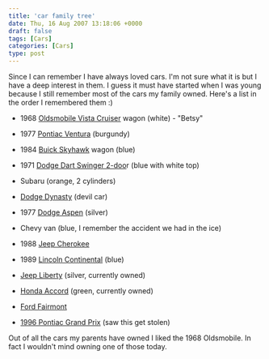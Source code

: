 ```yaml
---
title: 'car family tree'
date: Thu, 16 Aug 2007 13:18:06 +0000
draft: false
tags: [Cars]
categories: [Cars]
type: post
---
```


Since I can remember I have always loved cars. I'm not sure what it is but I have a deep interest in them. I guess it must have started when I was young because I still remember most of the cars my family owned. Here's a list in the order I remembered them :)

*   1968 [Oldsmobile Vista Cruiser](http://en.wikipedia.org/wiki/Oldsmobile_Vista_Cruiser) wagon (white) - "Betsy"

*   1977 [Pontiac Ventura](http://en.wikipedia.org/wiki/Pontiac_Ventura) (burgundy)

*   1984 [Buick Skyhawk](http://en.wikipedia.org/wiki/Buick_Skyhawk) wagon (blue)

*   1971 [Dodge Dart Swinger 2-doo](http://en.wikipedia.org/wiki/Dodge_Dart)r (blue with white top)

*   Subaru (orange, 2 cylinders)

*   [Dodge Dynasty](http://en.wikipedia.org/wiki/Dodge_Dynasty) (devil car)

*   1977 [Dodge Aspen](http://en.wikipedia.org/wiki/Dodge_Aspen) (silver)

*   Chevy van (blue, I remember the accident we had in the ice)

*   1988 [Jeep Cherokee](http://en.wikipedia.org/wiki/Jeep_Cherokee_%28XJ%29)

*   1989 [Lincoln Continental](http://en.wikipedia.org/wiki/Lincoln_Continental#1988_-_1994) (blue)

*   [Jeep Liberty](http://en.wikipedia.org/wiki/Jeep_Liberty) (silver, currently owned)

*   [Honda Accord](http://en.wikipedia.org/wiki/Honda_Accord#Sixth_generation_.281998.E2.80.932002.29) (green, currently owned)

*   [Ford Fairmont](http://en.wikipedia.org/wiki/Ford_Fairmont)

*   [1996 Pontiac Grand Prix](http://en.wikipedia.org/wiki/Pontiac_Grand_Prix#1996) (saw this get stolen)

Out of all the cars my parents have owned I liked the 1968 Oldsmobile. In fact I wouldn't mind owning one of those today.